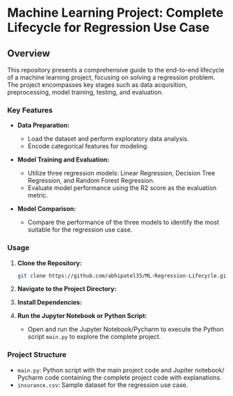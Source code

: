 # Machine Learning Project: Complete Lifecycle for Regression Use Case

## Overview

This repository presents a comprehensive guide to the end-to-end lifecycle of a machine learning project, focusing on solving a regression problem. The project encompasses key stages such as data acquisition, preprocessing, model training, testing, and evaluation.

### Key Features

- **Data Preparation:**
  - Load the dataset and perform exploratory data analysis.
  - Encode categorical features for modeling.

- **Model Training and Evaluation:**
  - Utilize three regression models: Linear Regression, Decision Tree Regression, and Random Forest Regression.
  - Evaluate model performance using the R2 score as the evaluation metric.

- **Model Comparison:**
  - Compare the performance of the three models to identify the most suitable for the regression use case.

### Usage

1. **Clone the Repository:**
   ```bash
   git clone https://github.com/abhipatel35/ML-Regression-Lifecycle.git
   ```

2. **Navigate to the Project Directory:**

3. **Install Dependencies:**

4. **Run the Jupyter Notebook or Python Script:**
   - Open and run the Jupyter Notebook/Pycharm to execute the Python script `main.py` to explore the complete project.

### Project Structure

- `main.py`: Python script with the main project code and Jupiter notebook/ Pycharm code containing the complete project code with explanations.
- `insurance.csv`: Sample dataset for the regression use case.
